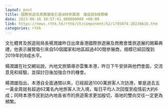 ```yaml
---
layout: post
title: 國際旅遊及商務展吸引逾400參展商　復疫前8成規模
date: 2023-06-16 10:57:41.000000000 +08:00
link: https://news.rthk.hk/rthk/ch/component/k2/1705074-20230616.htm
categories: rthk
---
```


文化體育及旅遊局局長楊潤雄昨日出席香港國際旅遊展及商務會獎旅遊展的開幕典禮，他表示展覽吸引來自50個國家和地區超過400間參展商，規模已經回復到2019年的8成水平。

楊潤雄在社交網站說，內地文旅領導亦雲集本港，昨日下午安排與他們會面，交流意見和經驗，並探討日後加強合作的機會。

楊潤雄指出，本港自全面通關以來，已經超過1000萬旅客人次訪港，單是過去五一黃金周就有超過62萬名內地旅客人次入境，每日平均人次回復至疫情前大約6成；同時本港市民到訪內地各省市的旅遊需求更加殷切，兩地的雙向交往一定更為頻繁。
